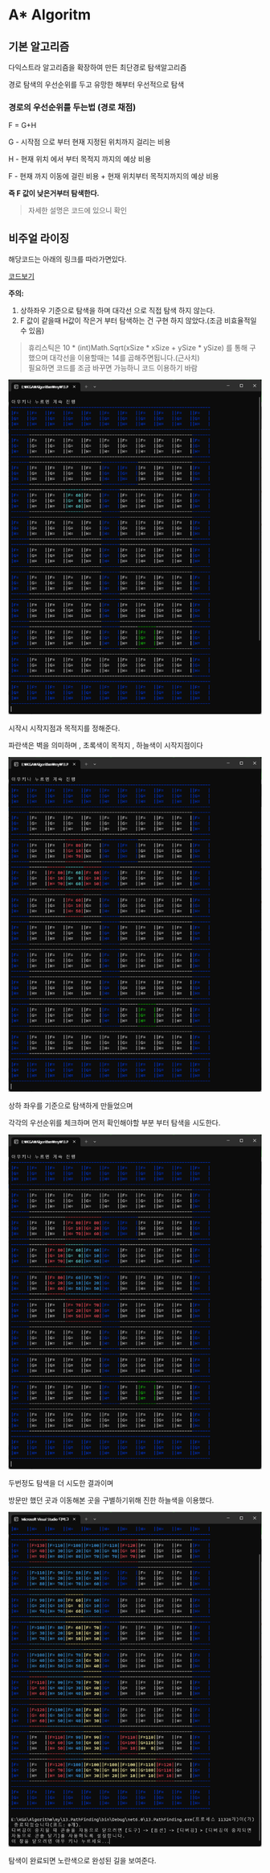 # A* Algoritm

## 기본 알고리즘

다익스트라 알고리즘을 확장하여 만든 최단경로 탐색알고리즘

경로 탐색의 우선순위를 두고 유망한 해부터 우선적으로 탐색

### 경로의 우선순위를 두는법 (경로 채점)

F = G+H

G - 시작점 으로 부터 현재 지정된 위치까지 걸리는 비용

H - 현재 위치 에서 부터 목적지 까지의 예상 비용

F - 현재 까지 이동에 걸린 비용 + 현재 위치부터 목적지까지의 예상 비용

**즉 F 값이 낮은거부터 탐색한다.**

> 자세한 설명은 코드에 있으니 확인

## 비주얼 라이징

해당코드는 아래의 링크를 따라가면있다.

[코드보기](https://github.com/dMinsz/CSharp-DataStructure-Algorithm/blob/master/13.PathFinding/AStarVisualizer.cs)

**주의:**
1. 상하좌우 기준으로 탐색을 하며 대각선 으로 직접 탐색 하지 않는다. 
2. F 값이 같을때 H값이 작은거 부터 탐색하는 건 구현 하지 않았다.(조금 비효율적일 수 있음)
>휴리스틱은  10 * (int)Math.Sqrt(xSize * xSize + ySize * ySize) 를 통해 구했으며 대각선을 이용할때는 14를 곱해주면됩니다.(근사치)
><br>필요하면 코드를 조금 바꾸면 가능하니 코드 이용하기 바람


![astar1](./Images/PathFinding/Astar-0.png)

시작시 시작지점과 목적지를 정해준다.

파란색은 벽을 의미하며 , 초록색이 목적지 , 하늘색이 시작지점이다


![astar2](./Images/PathFinding/Astar-1.png)

상하 좌우를 기준으로 탐색하게 만들었으며

각각의 우선순위를 체크하며 먼저 확인해야할 부분 부터 탐색을 시도한다.


![astar3](./Images/PathFinding/Astar-2.png)

두번정도 탐색을 더 시도한 결과이며

방문만 했던 곳과 이동해본 곳을 구별하기위해 진한 하늘색을 이용했다.

![astar3](./Images/PathFinding/Astar-3.png)

탐색이 완료되면 노란색으로 완성된 길을 보여준다.
